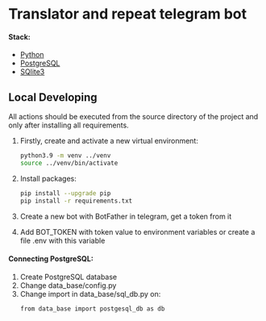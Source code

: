 # Translator and repeat telegram bot

#### Stack:

- [Python](https://www.python.org/downloads/)
- [PostgreSQL](https://www.postgresql.org/)
- [SQlite3](https://www.sqlite.org/index.html)

## Local Developing

All actions should be executed from the source directory of the project and only after installing all requirements.

1. Firstly, create and activate a new virtual environment:
   ```bash
   python3.9 -m venv ../venv
   source ../venv/bin/activate
   ```
   
2. Install packages:
   ```bash
   pip install --upgrade pip
   pip install -r requirements.txt
   ```
   
3. Create a new bot with BotFather in telegram, get a token from it 

4. Add BOT_TOKEN with token value to environment variables or create a file .env with this variable

#### Connecting PostgreSQL:

1. Create PostgreSQL database
2. Change data_base/config.py
3. Change import in data_base/sql_db.py on:
   ```bash
   from data_base import postgesql_db as db
   ```